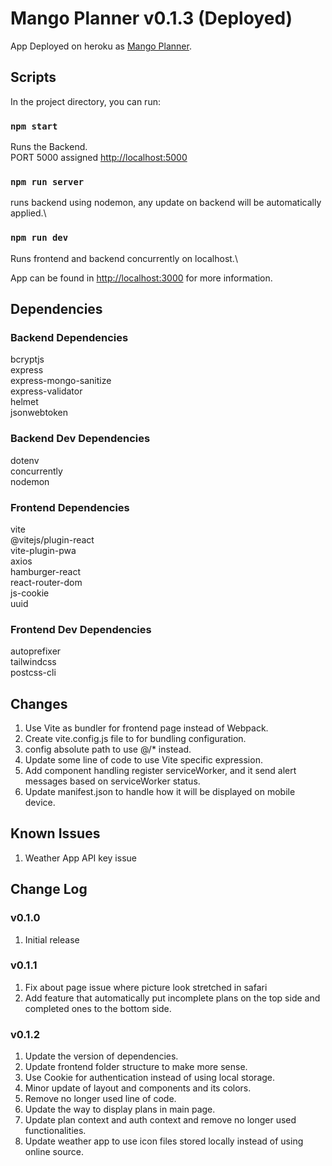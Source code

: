 # Mango Planner v0.1.3 (Deployed)

App Deployed on heroku as [Mango Planner](https://mangoplanner.herokuapp.com/).

## Scripts

In the project directory, you can run:

### `npm start`

Runs the Backend.\
PORT 5000 assigned [http://localhost:5000](http://localhost:5000)

### `npm run server`

runs backend using nodemon, any update on backend will be automatically applied.\

### `npm run dev`

Runs frontend and backend concurrently on localhost.\

App can be found in [http://localhost:3000](http://localhost:3000) for more information.

## Dependencies

### Backend Dependencies

bcryptjs\
express\
express-mongo-sanitize\
express-validator\
helmet\
jsonwebtoken

### Backend Dev Dependencies

dotenv\
concurrently\
nodemon

### Frontend Dependencies

vite\
@vitejs/plugin-react\
vite-plugin-pwa\
axios\
hamburger-react\
react-router-dom\
js-cookie\
uuid

### Frontend Dev Dependencies

autoprefixer\
tailwindcss\
postcss-cli

## Changes

1. Use Vite as bundler for frontend page instead of Webpack.
2. Create vite.config.js file to for bundling configuration.
3. config absolute path to use @/\* instead.
4. Update some line of code to use Vite specific expression.
5. Add component handling register serviceWorker, and it send alert messages based on serviceWorker status.
6. Update manifest.json to handle how it will be displayed on mobile device.

## Known Issues

1. Weather App API key issue

## Change Log

### v0.1.0

1. Initial release

### v0.1.1

1. Fix about page issue where picture look stretched in safari
2. Add feature that automatically put incomplete plans on the top side and completed ones to the bottom side.

### v0.1.2

1. Update the version of dependencies.
2. Update frontend folder structure to make more sense.
3. Use Cookie for authentication instead of using local storage.
4. Minor update of layout and components and its colors.
5. Remove no longer used line of code.
6. Update the way to display plans in main page.
7. Update plan context and auth context and remove no longer used functionalities.
8. Update weather app to use icon files stored locally instead of using online source.
